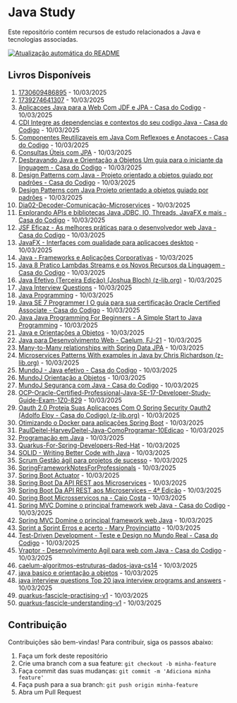 # Java Study

Este repositório contém recursos de estudo relacionados a Java e tecnologias associadas.

[![Atualização automática do README](https://github.com/maxsonferovante/java-study/actions/workflows/main.yml/badge.svg?event=workflow_dispatch)](https://github.com/maxsonferovante/java-study/actions/workflows/main.yml)

## Livros Disponíveis

1. [1730609486895](books/1730609486895.pdf) - 10/03/2025
2. [1739274641307](books/1739274641307.pdf) - 10/03/2025
3. [Aplicacoes Java para a Web Com JDF e JPA - Casa do Codigo](books/Aplicacoes_Java_para_a_Web_Com_JDF_e_JPA_-_Casa_do_Codigo.pdf) - 10/03/2025
4. [CDI Integre as dependencias e contextos do seu codigo Java - Casa do Codigo](books/CDI_Integre_as_dependencias_e_contextos_do_seu_codigo_Java_-_Casa_do_Codigo.pdf) - 10/03/2025
5. [Componentes Reutilizaveis em Java Com Reflexoes e Anotacoes - Casa do Codigo](books/Componentes_Reutilizaveis_em_Java_Com_Reflexoes_e_Anotacoes_-_Casa_do_Codigo.pdf) - 10/03/2025
6. [Consultas Úteis com JPA](books/Consultas_Úteis_com_JPA.pdf) - 10/03/2025
7. [Desbravando Java e Orientação a Objetos Um guia para o iniciante da linguagem - Casa do Codigo](books/Desbravando_Java_e_Orientação_a_Objetos_Um_guia_para_o_iniciante_da_linguagem_-_Casa_do_Codigo.pdf) - 10/03/2025
8. [Design Patterns com Java - Projeto orientado a objetos guiado por padrões - Casa do Codigo](books/Design_Patterns_com_Java_-_Projeto_orientado_a_objetos_guiado_por_padrões_-_Casa_do_Codigo.pdf) - 10/03/2025
9. [Design Patterns com Java  Projeto orientado a objetos guiado por padrões](books/Design_Patterns_com_Java__Projeto_orientado_a_objetos_guiado_por_padrões.pdf) - 10/03/2025
10. [Dia02-Decoder-Comunicação-Microservices](books/Dia02-Decoder-Comunicação-Microservices.pdf) - 10/03/2025
11. [Explorando APIs e bibliotecas Java JDBC, IO, Threads, JavaFX e mais - Casa do Codigo](books/Explorando_APIs_e_bibliotecas_Java_JDBC,_IO,_Threads,_JavaFX_e_mais_-_Casa_do_Codigo.pdf) - 10/03/2025
12. [JSF Eficaz - As melhores práticas para o desenvolvedor web Java - Casa do Codigo](books/JSF_Eficaz_-_As_melhores_práticas_para_o_desenvolvedor_web_Java_-_Casa_do_Codigo.pdf) - 10/03/2025
13. [JavaFX - Interfaces com qualidade para aplicacoes desktop](books/JavaFX_-_Interfaces_com_qualidade_para_aplicacoes_desktop.pdf) - 10/03/2025
14. [Java - Frameworks e Aplicações Corporativas](books/Java_-_Frameworks_e_Aplicações_Corporativas.pdf) - 10/03/2025
15. [Java 8 Pratico Lambdas Streams e os Novos Recursos da Linguagem - Casa do Codigo](books/Java_8_Pratico_Lambdas_Streams_e_os_Novos_Recursos_da_Linguagem_-_Casa_do_Codigo.pdf) - 10/03/2025
16. [Java Efetivo (Terceira Edição) (Joshua Bloch) (z-lib.org)](books/Java_Efetivo_(Terceira_Edição)_(Joshua_Bloch)_(z-lib.org).pdf) - 10/03/2025
17. [Java Interview Questions](books/Java_Interview_Questions.pdf) - 10/03/2025
18. [Java Programming](books/Java_Programming.pdf) - 10/03/2025
19. [Java SE 7 Programmer I O guia para sua certificação Oracle Certified Associate - Casa do Codigo](books/Java_SE_7_Programmer_I_O_guia_para_sua_certificação_Oracle_Certified_Associate_-_Casa_do_Codigo.pdf) - 10/03/2025
20. [Java  Java Programming For Beginners - A Simple Start to Java Programming](books/Java__Java_Programming_For_Beginners_-_A_Simple_Start_to_Java_Programming.pdf) - 10/03/2025
21. [Java e Orientações a Objetos](books/Java_e_Orientações_a_Objetos.pdf) - 10/03/2025
22. [Java para Desenvolvimento Web - Caelum, FJ-21](books/Java_para_Desenvolvimento_Web_-_Caelum,_FJ-21.pdf) - 10/03/2025
23. [Many-to-Many relationships with Spring Data JPA](books/Many-to-Many_relationships_with_Spring_Data_JPA.pdf) - 10/03/2025
24. [Microservices Patterns With examples in Java by Chris Richardson (z-lib.org)](books/Microservices_Patterns_With_examples_in_Java_by_Chris_Richardson_(z-lib.org).pdf) - 10/03/2025
25. [MundoJ - Java efetivo - Casa do Codigo](books/MundoJ_-_Java_efetivo_-_Casa_do_Codigo.pdf) - 10/03/2025
26. [MundoJ Orientação a Objetos](books/MundoJ_Orientação_a_Objetos.pdf) - 10/03/2025
27. [MundoJ Segurança com Java - Casa do Codigo](books/MundoJ_Segurança_com_Java_-_Casa_do_Codigo.pdf) - 10/03/2025
28. [OCP-Oracle-Certified-Professional-Java-SE-17-Developer-Study-Guide-Exam-1Z0-829](books/OCP-Oracle-Certified-Professional-Java-SE-17-Developer-Study-Guide-Exam-1Z0-829.pdf) - 10/03/2025
29. [Oauth 2.0 Proteja Suas Aplicacoes Com O Spring Security Oauth2 (Adolfo Eloy - Casa do Codigo) (z-lib.org)](books/Oauth_2.0_Proteja_Suas_Aplicacoes_Com_O_Spring_Security_Oauth2_(Adolfo_Eloy_-_Casa_do_Codigo)_(z-lib.org).pdf) - 10/03/2025
30. [Otimizando o Docker para aplicações Spring Boot](books/Otimizando_o_Docker_para_aplicações_Spring_Boot.pdf) - 10/03/2025
31. [PaulDeitel-HarveyDeitel-Java-ComoProgramar-10Edicao](books/PaulDeitel-HarveyDeitel-Java-ComoProgramar-10Edicao.pdf) - 10/03/2025
32. [Programação em Java](books/Programação_em_Java.pdf) - 10/03/2025
33. [Quarkus-For-Spring-Developers-Red-Hat](books/Quarkus-For-Spring-Developers-Red-Hat.pdf) - 10/03/2025
34. [SOLID - Writing Better Code with Java](books/SOLID_-_Writing_Better_Code_with_Java.pdf) - 10/03/2025
35. [Scrum Gestão ágil para projetos de sucesso](books/Scrum_Gestão_ágil_para_projetos_de_sucesso.pdf) - 10/03/2025
36. [SpringFrameworkNotesForProfessionals](books/SpringFrameworkNotesForProfessionals.pdf) - 10/03/2025
37. [Spring Boot Actuator](books/Spring_Boot_Actuator.pdf) - 10/03/2025
38. [Spring Boot Da API REST aos Microservices](books/Spring_Boot_Da_API_REST_aos_Microservices.pdf) - 10/03/2025
39. [Spring Boot Da API REST aos Microservices – 4ª Edição](books/Spring_Boot_Da_API_REST_aos_Microservices_–_4ª_Edição.pdf) - 10/03/2025
40. [Spring Boot  Microsservicos na - Caio Costa](books/Spring_Boot__Microsservicos_na_-_Caio_Costa.pdf) - 10/03/2025
41. [Spring MVC Domine o principal framework web Java - Casa do Codigo](books/Spring_MVC_Domine_o_principal_framework_web_Java_-_Casa_do_Codigo.pdf) - 10/03/2025
42. [Spring MVC  Domine o principal framework web Java](books/Spring_MVC__Domine_o_principal_framework_web_Java.pdf) - 10/03/2025
43. [Sprint a Sprint Erros e acerto - Mary Provinciatto](books/Sprint_a_Sprint_Erros_e_acerto_-_Mary_Provinciatto.pdf) - 10/03/2025
44. [Test-Driven Development - Teste e Design no Mundo Real - Casa do Codigo](books/Test-Driven_Development_-_Teste_e_Design_no_Mundo_Real_-_Casa_do_Codigo.pdf) - 10/03/2025
45. [Vraptor - Desenvolvimento Agil para web com Java - Casa do Codigo](books/Vraptor_-_Desenvolvimento_Agil_para_web_com_Java_-_Casa_do_Codigo.pdf) - 10/03/2025
46. [caelum-algoritmos-estruturas-dados-java-cs14](books/caelum-algoritmos-estruturas-dados-java-cs14.pdf) - 10/03/2025
47. [java basico e orientação a objetos](books/java_basico_e_orientação_a_objetos.pdf) - 10/03/2025
48. [java interview questions  Top 20 java interview programs and answers](books/java_interview_questions__Top_20_java_interview_programs_and_answers.pdf) - 10/03/2025
49. [quarkus-fascicle-practising-v1](books/quarkus-fascicle-practising-v1.pdf) - 10/03/2025
50. [quarkus-fascicle-understanding-v1](books/quarkus-fascicle-understanding-v1.pdf) - 10/03/2025

## Contribuição

Contribuições são bem-vindas! Para contribuir, siga os passos abaixo:

1. Faça um fork deste repositório
2. Crie uma branch com a sua feature: `git checkout -b minha-feature`
3. Faça commit das suas mudanças: `git commit -m 'Adiciona minha feature'`
4. Faça push para a sua branch: `git push origin minha-feature`
5. Abra um Pull Request

